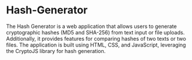 # Hash-Generator
The Hash Generator is a web application that allows users to generate cryptographic hashes (MD5 and SHA-256) from text input or file uploads. Additionally, it provides features for comparing hashes of two texts or two files. The application is built using HTML, CSS, and JavaScript, leveraging the CryptoJS library for hash generation.
